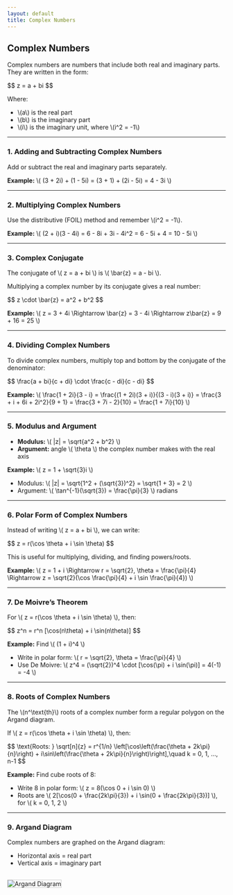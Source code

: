```yaml
---
layout: default
title: Complex Numbers
---
```


<div>
  <h2>Complex Numbers</h2>

  <p>Complex numbers are numbers that include both real and imaginary parts. They are written in the form:</p>
  <div>$$
  z = a + bi
  $$</div>
  <p>Where:</p>
  <ul>
    <li>\(a\) is the real part</li>
    <li>\(b\) is the imaginary part</li>
    <li>\(i\) is the imaginary unit, where \(i^2 = -1\)</li>
  </ul>

  <hr>

  <h3>1. Adding and Subtracting Complex Numbers</h3>
  <p>Add or subtract the real and imaginary parts separately.</p>

  <p><strong>Example:</strong> \( (3 + 2i) + (1 - 5i) = (3 + 1) + (2i - 5i) = 4 - 3i \)</p>

  <hr>

  <h3>2. Multiplying Complex Numbers</h3>
  <p>Use the distributive (FOIL) method and remember \(i^2 = -1\).</p>

  <p><strong>Example:</strong> \( (2 + i)(3 - 4i) = 6 - 8i + 3i - 4i^2 = 6 - 5i + 4 = 10 - 5i \)</p>

  <hr>

  <h3>3. Complex Conjugate</h3>
  <p>The conjugate of \( z = a + bi \) is \( \bar{z} = a - bi \).</p>
  <p>Multiplying a complex number by its conjugate gives a real number:</p>
  <div>$$
  z \cdot \bar{z} = a^2 + b^2
  $$</div>

  <p><strong>Example:</strong> \( z = 3 + 4i \Rightarrow \bar{z} = 3 - 4i \Rightarrow z\bar{z} = 9 + 16 = 25 \)</p>

  <hr>

  <h3>4. Dividing Complex Numbers</h3>
  <p>To divide complex numbers, multiply top and bottom by the conjugate of the denominator:</p>
  <div>$$
  \frac{a + bi}{c + di} \cdot \frac{c - di}{c - di}
  $$</div>

  <p><strong>Example:</strong> \( \frac{1 + 2i}{3 - i} = \frac{(1 + 2i)(3 + i)}{(3 - i)(3 + i)} = \frac{3 + i + 6i + 2i^2}{9 + 1} = \frac{3 + 7i - 2}{10} = \frac{1 + 7i}{10} \)</p>

  <hr>

  <h3>5. Modulus and Argument</h3>
  <ul>
    <li><strong>Modulus:</strong> \( |z| = \sqrt{a^2 + b^2} \)</li>
    <li><strong>Argument:</strong> angle \( \theta \) the complex number makes with the real axis</li>
  </ul>

  <p><strong>Example:</strong> \( z = 1 + \sqrt{3}i \)</p>
  <ul>
    <li>Modulus: \( |z| = \sqrt{1^2 + (\sqrt{3})^2} = \sqrt{1 + 3} = 2 \)</li>
    <li>Argument: \( \tan^{-1}(\sqrt{3}) = \frac{\pi}{3} \) radians</li>
  </ul>

  <hr>

  <h3>6. Polar Form of Complex Numbers</h3>
  <p>Instead of writing \( z = a + bi \), we can write:</p>
  <div>$$
  z = r(\cos \theta + i \sin \theta)
  $$</div>
  <p>This is useful for multiplying, dividing, and finding powers/roots.</p>

  <p><strong>Example:</strong> \( z = 1 + i \Rightarrow r = \sqrt{2}, \theta = \frac{\pi}{4} \Rightarrow z = \sqrt{2}(\cos \frac{\pi}{4} + i \sin \frac{\pi}{4}) \)</p>

  <hr>

  <h3>7. De Moivre’s Theorem</h3>
  <p>For \( z = r(\cos \theta + i \sin \theta) \), then:</p>
  <div>$$
  z^n = r^n [\cos(n\theta) + i \sin(n\theta)]
  $$</div>

  <p><strong>Example:</strong> Find \( (1 + i)^4 \)</p>
  <ul>
    <li>Write in polar form: \( r = \sqrt{2}, \theta = \frac{\pi}{4} \)</li>
    <li>Use De Moivre: \( z^4 = (\sqrt{2})^4 \cdot [\cos(\pi) + i \sin(\pi)] = 4(-1) = -4 \)</li>
  </ul>

  <hr>

  <h3>8. Roots of Complex Numbers</h3>
  <p>The \(n^\text{th}\) roots of a complex number form a regular polygon on the Argand diagram.</p>
  <p>If \( z = r(\cos \theta + i \sin \theta) \), then:</p>
  <div>$$
  \text{Roots: } \sqrt[n]{z} = r^{1/n} \left[\cos\left(\frac{\theta + 2k\pi}{n}\right) + i\sin\left(\frac{\theta + 2k\pi}{n}\right)\right],\quad k = 0, 1, ..., n-1
  $$</div>

  <p><strong>Example:</strong> Find cube roots of 8:</p>
  <ul>
    <li>Write 8 in polar form: \( z = 8(\cos 0 + i \sin 0) \)</li>
    <li>Roots are \( 2[\cos(0 + \frac{2k\pi}{3}) + i \sin(0 + \frac{2k\pi}{3})] \), for \( k = 0, 1, 2 \)</li>
  </ul>

  <hr>

  <h3>9. Argand Diagram</h3>
  <p>Complex numbers are graphed on the Argand diagram:</p>
  <ul>
    <li>Horizontal axis = real part</li>
    <li>Vertical axis = imaginary part</li>
  </ul>

<img src="/anmuinteoirmata/assets/images/argand-diagram.png" alt="Argand Diagram" style="max-width:100%; height:auto; margin:1rem 0; border:1px solid #ccc;">



</div>
